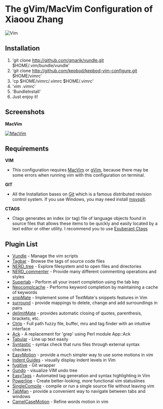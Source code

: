 # The gVim/MacVim Configuration of Xiaoou Zhang

![Vim](http://www.vim.org/images/vim_editor.gif)

## Installation

1. 'git clone http://github.com/gmarik/vundle.git $HOME/.vim/bundle/vundle'
2. 'git clone http://github.com/kepbod/kepbod-vim-configure.git $HOME/vimrc'
3. 'cp $HOME/vimrc/.vimrc $HOME/.vimrc'
4. 'vim .vimrc'
5. 'BundleInstall'
6. Just enjoy it!

## Screenshots

**MacVim**

[![MacVim](https://github.com/kepbod/vim-config/macvim.png)](https://github.com/kepbod/vim-config/macvim.png)

## Requirements

**VIM**

 * This configuration requires [MacVim](http://www.vim.org/download.php#mac) or [gVim](http://www.vim.org/download.php#pc), because there may be some errors when running vim with this configuration on terminal.

**GIT**

 * All the Installation bases on [Git](http://git-scm.com/) which is a famous distributed revision control system. If you use Windows, you may need install [msysgit](http://code.google.com/p/msysgit/).

**CTAGS**

 * Ctags generates an index (or tag) file of language objects found in source files that allows these items to be quickly and easily located by a text editor or other utility. I recommend you to use [Exuberant Ctags](http://ctags.sourceforge.net/)

## Plugin List
 * [Vundle](https://github.com/gmarik/vundle) - Manage the vim scripts
 * [Tagbar](https://github.com/majutsushi/tagbar) - Browse the tags of source code files
 * [NERD_tree](https://github.com/scrooloose/nerdtree) - Explore filesystem and to open files and directories
 * [NERD_commenter](https://github.com/scrooloose/nerdcommenter) - Provide many different commenting operations and styles
 * [Supertab](https://github.com/ervandew/supertab) - Perform all your insert completion using the tab key
 * [Neocomplcache](https://github.com/Shougo/neocomplcache) - Performs keyword completion by maintaining a cache of keywords
 * [snipMate](https://github.com/garbas/vim-snipmate) - Implement some of TextMate's snippets features in Vim
 * [surround](https://github.com/tpope/vim-surround) - provide mappings to delete, change and add surroundings in pairs
 * [delimitMate](https://github.com/Raimondi/delimitMate) - provides automatic closing of quotes, parenthesis, brackets, etc.
 * [Ctrlp](https://github.com/kien/ctrlp.vim) - Full path fuzzy file, buffer, mru and tag finder with an intuitive interface
 * [Ack](https://github.com/mileszs/ack.vim) - A replacement for 'grep' using Perl module App::Ack
 * [Tabular](https://github.com/godlygeek/tabular) - Line up text easily
 * [Syntastic](https://github.com/scrooloose/syntastic) - syntax check that runs files through external syntax checkers
 * [EasyMotion](https://github.com/Lokaltog/vim-easymotion) - provide a much simpler way to use some motions in vim
 * [Indent Guides](https://github.com/mutewinter/vim-indent-guides) - visually display indent levels in Vim
 * [fugitive](https://github.com/tpope/vim-fugitive) - Git wrapper
 * [Gundo](https://github.com/sjl/gundo.vim) - visualize VIM undo tree
 * [EasyTags](https://github.com/xolox/vim-easytags) - Automated tag generation and syntax highlighting in Vim
 * [Powerline](https://github.com/Lokaltog/vim-powerline) - Create better-looking, more functional vim statuslines
 * [SingleCompile](https://github.com/xuhdev/SingleCompile) - compile or run a single source file without leaving vim
 * [TabMan](https://github.com/kien/tabman.vim) - provide a convenient way to navigate between tabs and windows
 * [CamelCaseMotion](https://github.com/bkad/CamelCaseMotion) - Refine words motion in vim
